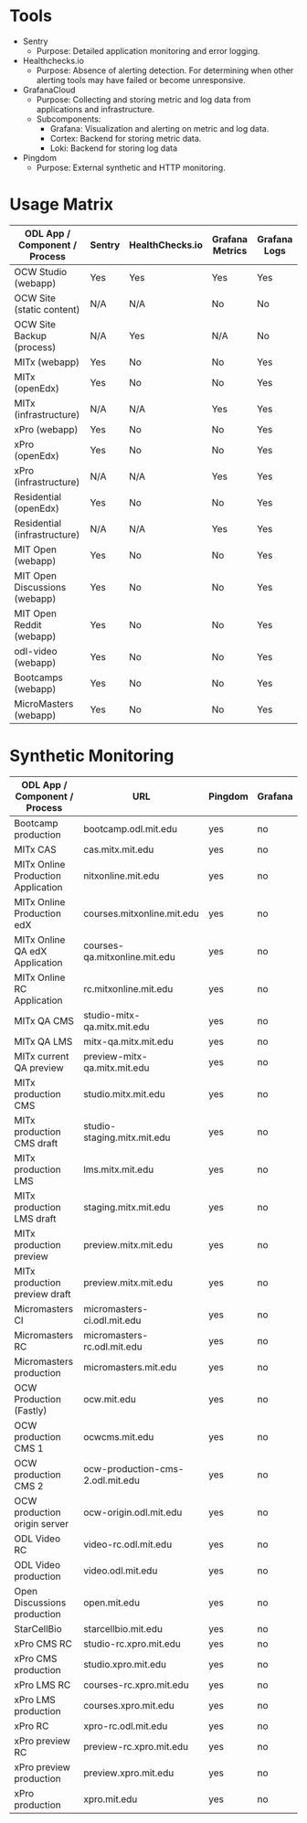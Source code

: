# Tools

- Sentry
  - Purpose: Detailed application monitoring and error logging.
- Healthchecks.io
  - Purpose: Absence of alerting detection. For determining when other alerting tools may have failed or become unresponsive.
- GrafanaCloud
  - Purpose: Collecting and storing metric and log data from applications and infrastructure.
  - Subcomponents:
    - Grafana: Visualization and alerting on metric and log data.
    - Cortex: Backend for storing metric data.
    - Loki: Backend for storing log data
- Pingdom
  - Purpose: External synthetic and HTTP monitoring.

# Usage Matrix

| ODL App / Component / Process | Sentry | HealthChecks.io | Grafana Metrics | Grafana Logs |
| ------------------------------| ------ | --------------- | --------------- | ------------ |
| OCW Studio (webapp)           | Yes    | Yes             | Yes             | Yes          |
| OCW Site (static content)     | N/A    | N/A             | No              | No           |
| OCW Site Backup (process)     | N/A    | Yes             | N/A             | No           |
| MITx (webapp)                 | Yes    | No              | No              | Yes          |
| MITx (openEdx)                | Yes    | No              | No              | Yes          |
| MITx (infrastructure)         | N/A    | N/A             | Yes             | Yes          |
| xPro (webapp)                 | Yes    | No              | No              | Yes          |
| xPro (openEdx)                | Yes    | No              | No              | Yes          |
| xPro (infrastructure)         | N/A    | N/A             | Yes             | Yes          |
| Residential (openEdx)         | Yes    | No              | No              | Yes          |
| Residential (infrastructure)  | N/A    | N/A             | Yes             | Yes          |
| MIT Open (webapp)             | Yes    | No              | No              | Yes          |
| MIT Open Discussions (webapp) | Yes    | No              | No              | Yes          |
| MIT Open Reddit (webapp)      | Yes    | No              | No              | Yes          |
| odl-video (webapp)            | Yes    | No              | No              | Yes          |
| Bootcamps (webapp)            | Yes    | No              | No              | Yes          |
| MicroMasters (webapp)         | Yes    | No              | No              | Yes          |

# Synthetic Monitoring

| ODL App / Component / Process | URL | Pingdom | Grafana |
| ------------------------------| ----| ------- | --------|
| Bootcamp production | bootcamp.odl.mit.edu | yes |  no |
| MITx CAS | cas.mitx.mit.edu | yes |  no |
| MITx Online Production Application | nitxonline.mit.edu | yes |  no |
| MITx Online Production edX | courses.mitxonline.mit.edu | yes |  no |
| MITx Online QA edX Application | courses-qa.mitxonline.mit.edu | yes |  no |
| MITx Online RC Application | rc.mitxonline.mit.edu | yes |  no |
| MITx QA CMS | studio-mitx-qa.mitx.mit.edu | yes |  no |
| MITx QA LMS | mitx-qa.mitx.mit.edu | yes |  no |
| MITx current QA preview | preview-mitx-qa.mitx.mit.edu | yes |  no |
| MITx production CMS | studio.mitx.mit.edu | yes |  no |
| MITx production CMS draft | studio-staging.mitx.mit.edu | yes |  no |
| MITx production LMS | lms.mitx.mit.edu | yes |  no |
| MITx production LMS draft | staging.mitx.mit.edu | yes |  no |
| MITx production preview | preview.mitx.mit.edu | yes |  no |
| MITx production preview draft | preview.mitx.mit.edu | yes |  no |
| Micromasters CI | micromasters-ci.odl.mit.edu | yes |  no |
| Micromasters RC | micromasters-rc.odl.mit.edu | yes |  no |
| Micromasters production | micromasters.mit.edu | yes |  no |
| OCW Production (Fastly) | ocw.mit.edu | yes |  no |
| OCW production CMS 1 | ocwcms.mit.edu | yes |  no |
| OCW production CMS 2 | ocw-production-cms-2.odl.mit.edu | yes |  no |
| OCW production origin server | ocw-origin.odl.mit.edu | yes |  no |
| ODL Video RC | video-rc.odl.mit.edu | yes |  no |
| ODL Video production | video.odl.mit.edu | yes |  no |
| Open Discussions production | open.mit.edu | yes |  no |
| StarCellBio | starcellbio.mit.edu | yes |  no |
| xPro CMS RC | studio-rc.xpro.mit.edu | yes |  no |
| xPro CMS production | studio.xpro.mit.edu | yes |  no |
| xPro LMS RC | courses-rc.xpro.mit.edu | yes |  no |
| xPro LMS production | courses.xpro.mit.edu | yes |  no |
| xPro RC | xpro-rc.odl.mit.edu | yes |  no |
| xPro preview RC | preview-rc.xpro.mit.edu | yes |  no |
| xPro preview production | preview.xpro.mit.edu | yes |  no |
| xPro production | xpro.mit.edu | yes |  no |
